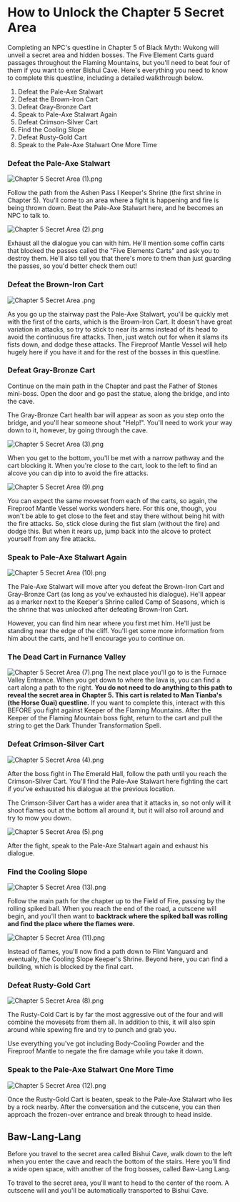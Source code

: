 # How to Unlock the Chapter 5 Secret Area

Completing an NPC's questline in Chapter 5 of Black Myth: Wukong will unveil a secret area and hidden bosses. The Five Element Carts guard passages throughout the Flaming Mountains, but you'll need to beat four of them if you want to enter Bishui Cave. Here's everything you need to know to complete this questline, including a detailed walkthrough below. 

  1. Defeat the Pale-Axe Stalwart
  2. Defeat the Brown-Iron Cart
  3. Defeat Gray-Bronze Cart
  4. Speak to Pale-Axe Stalwart Again
  5. Defeat Crimson-Silver Cart
  6. Find the Cooling Slope
  7. Defeat Rusty-Gold Cart
  8. Speak to the Pale-Axe Stalwart One More Time

### Defeat the Pale-Axe Stalwart

![Chapter 5 Secret Area \(1\).png](https://oyster.ignimgs.com/mediawiki/apis.ign.com/black-myth-wukong/7/7b/Chapter_5_Secret_Area_%281%29.png)

Follow the path from the Ashen Pass I Keeper's Shrine (the first shrine in Chapter 5). You'll come to an area where a fight is happening and fire is being thrown down. Beat the Pale-Axe Stalwart here, and he becomes an NPC to talk to. 

![Chapter 5 Secret Area \(2\).png](https://oyster.ignimgs.com/mediawiki/apis.ign.com/black-myth-wukong/e/ee/Chapter_5_Secret_Area_%282%29.png)

Exhaust all the dialogue you can with him. He'll mention some coffin carts that blocked the passes called the "Five Elements Carts" and ask you to destroy them. He'll also tell you that there's more to them than just guarding the passes, so you'd better check them out! 

### Defeat the Brown-Iron Cart

![Chapter 5 Secret Area .png](https://oyster.ignimgs.com/mediawiki/apis.ign.com/black-myth-wukong/b/bc/Chapter_5_Secret_Area_.png)

As you go up the stairway past the Pale-Axe Stalwart, you'll be quickly met with the first of the carts, which is the Brown-Iron Cart. It doesn't have great variation in attacks, so try to stick to near its arms instead of its head to avoid the continuous fire attacks. Then, just watch out for when it slams its fists down, and dodge these attacks. The Fireproof Mantle Vessel will help hugely here if you have it and for the rest of the bosses in this questline. 

### Defeat Gray-Bronze Cart

Continue on the main path in the Chapter and past the Father of Stones mini-boss. Open the door and go past the statue, along the bridge, and into the cave. 

The Gray-Bronze Cart health bar will appear as soon as you step onto the bridge, and you'll hear someone shout "Help!". You'll need to work your way down to it, however, by going through the cave. 

![Chapter 5 Secret Area \(3\).png](https://oyster.ignimgs.com/mediawiki/apis.ign.com/black-myth-wukong/1/16/Chapter_5_Secret_Area_%283%29.png)

When you get to the bottom, you'll be met with a narrow pathway and the cart blocking it. When you're close to the cart, look to the left to find an alcove you can dip into to avoid the fire attacks. 

![Chapter 5 Secret Area \(9\).png](https://oyster.ignimgs.com/mediawiki/apis.ign.com/black-myth-wukong/9/93/Chapter_5_Secret_Area_%289%29.png)

You can expect the same moveset from each of the carts, so again, the Fireproof Mantle Vessel works wonders here. For this one, though, you won't be able to get close to the feet and stay there without being hit with the fire attacks. So, stick close during the fist slam (without the fire) and dodge this. But when it rears up, jump back into the alcove to protect yourself from any fire attacks. 

### Speak to Pale-Axe Stalwart Again

![Chapter 5 Secret Area \(10\).png](https://oyster.ignimgs.com/mediawiki/apis.ign.com/black-myth-wukong/c/c7/Chapter_5_Secret_Area_%2810%29.png)

The Pale-Axe Stalwart will move after you defeat the Brown-Iron Cart and Gray-Bronze Cart (as long as you've exhausted his dialogue). He'll appear as a marker next to the Keeper's Shrine called Camp of Seasons, which is the shrine that was unlocked after defeating Brown-Iron Cart. 

However, you can find him near where you first met him. He'll just be standing near the edge of the cliff. You'll get some more information from him about the carts, and he'll encourage you to continue on. 

### The Dead Cart in Furnance Valley

![Chapter 5 Secret Area \(7\).png](https://oyster.ignimgs.com/mediawiki/apis.ign.com/black-myth-wukong/3/38/Chapter_5_Secret_Area_%287%29.png) The next place you'll go to is the Furnace Valley Entrance. When you get down to where the lava is, you can find a cart along a path to the right. **You do not need to do anything to this path to reveal the secret area in Chapter 5. This cart is related to Man Tianba's (the Horse Guai) questline.** If you want to complete this, interact with this BEFORE you fight against Keeper of the Flaming Mountains. After the Keeper of the Flaming Mountain boss fight, return to the cart and pull the string to get the Dark Thunder Transformation Spell. 

### Defeat Crimson-Silver Cart

![Chapter 5 Secret Area \(4\).png](https://oyster.ignimgs.com/mediawiki/apis.ign.com/black-myth-wukong/b/b3/Chapter_5_Secret_Area_%284%29.png)

After the boss fight in The Emerald Hall, follow the path until you reach the Crimson-Silver Cart. You'll find the Pale-Axe Stalwart here fighting the cart if you've exhausted his dialogue at the previous location. 

The Crimson-Silver Cart has a wider area that it attacks in, so not only will it shoot flames out at the bottom all around it, but it will also roll around and try to mow you down. 

![Chapter 5 Secret Area \(5\).png](https://oyster.ignimgs.com/mediawiki/apis.ign.com/black-myth-wukong/3/32/Chapter_5_Secret_Area_%285%29.png)

After the fight, speak to the Pale-Axe Stalwart again and exhaust his dialogue. 

### Find the Cooling Slope

![Chapter 5 Secret Area \(13\).png](https://oyster.ignimgs.com/mediawiki/apis.ign.com/black-myth-wukong/f/f9/Chapter_5_Secret_Area_%2813%29.png)

Follow the main path for the chapter up to the Field of Fire, passing by the rolling spiked ball. When you reach the end of the road, a cutscene will begin, and you'll then want to **backtrack where the spiked ball was rolling and find the place where the flames were.**

![Chapter 5 Secret Area \(11\).png](https://oyster.ignimgs.com/mediawiki/apis.ign.com/black-myth-wukong/4/44/Chapter_5_Secret_Area_%2811%29.png)

Instead of flames, you'll now find a path down to Flint Vanguard and eventually, the Cooling Slope Keeper's Shrine. Beyond here, you can find a building, which is blocked by the final cart. 

### Defeat Rusty-Gold Cart

![Chapter 5 Secret Area \(8\).png](https://oyster.ignimgs.com/mediawiki/apis.ign.com/black-myth-wukong/d/d2/Chapter_5_Secret_Area_%288%29.png)

The Rusty-Cold Cart is by far the most aggressive out of the four and will combine the movesets from them all. In addition to this, it will also spin around while spewing fire and try to punch and grab you. 

Use everything you've got including Body-Cooling Powder and the Fireproof Mantle to negate the fire damage while you take it down. 

### Speak to the Pale-Axe Stalwart One More Time

![Chapter 5 Secret Area \(12\).png](https://oyster.ignimgs.com/mediawiki/apis.ign.com/black-myth-wukong/5/51/Chapter_5_Secret_Area_%2812%29.png)

Once the Rusty-Gold Cart is beaten, speak to the Pale-Axe Stalwart who lies by a rock nearby. After the conversation and the cutscene, you can then approach the frozen-over entrance and break through to head inside. 

## Baw-Lang-Lang

Before you travel to the secret area called Bishui Cave, walk down to the left when you enter the cave and reach the bottom of the stairs. Here you'll find a wide open space, with another of the frog bosses, called Baw-Lang Lang. 

To travel to the secret area, you'll want to head to the center of the room. A cutscene will  and you'll be automatically transported to Bishui Cave.